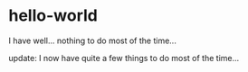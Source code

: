 # hello-world

I have well... nothing to do most of the time...

update: I now have quite a few things to do most of the time...
